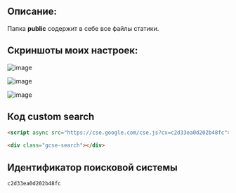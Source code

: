 ## Описание:

Папка __public__ содержит в себе все файлы статики.

## Скриншоты моих настроек:

![image](https://github.com/dartweider2000/parse-and-search/assets/77095505/fa3effc0-2eff-42af-9cf6-4f773fae2224)

![image](https://github.com/dartweider2000/parse-and-search/assets/77095505/03951ba5-ec8b-4071-9ec5-14997b92ad5a)

![image](https://github.com/dartweider2000/parse-and-search/assets/77095505/d2f0924f-07a5-4ffc-b83f-7a791f9d9633)

## Код custom search

```html
<script async src="https://cse.google.com/cse.js?cx=c2d33ea0d202b48fc"></script>
```

```html
<div class="gcse-search"></div>
```
## Идентификатор поисковой системы

```bash
c2d33ea0d202b48fc
```

